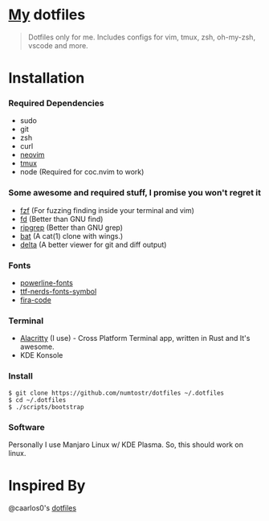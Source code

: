 # [My](https://github.com/numToStr) dotfiles

> Dotfiles only for me. Includes configs for vim, tmux, zsh, oh-my-zsh, vscode and more.

# Installation

### Required Dependencies

-   sudo
-   git
-   zsh
-   curl
-   [neovim](https://github.com/neovim/neovim)
-   [tmux](https://github.com/tmux/tmux)
-   node (Required for coc.nvim to work)

### Some awesome and required stuff, I promise you won't regret it

-   [fzf](https://github.com/junegunn/fzf) (For fuzzing finding inside your terminal and vim)
-   [fd](https://github.com/sharkdp/fd) (Better than GNU find)
-   [ripgrep](https://github.com/BurntSushi/ripgrep) (Better than GNU grep)
-   [bat](https://github.com/sharkdp/bat) (A cat(1) clone with wings.)
-   [delta](https://github.com/dandavison/delta) (A better viewer for git and diff output)

### Fonts

-   [powerline-fonts](https://github.com/powerline/fonts)
-   [ttf-nerds-fonts-symbol](https://www.archlinux.org/packages/community/x86_64/ttf-nerd-fonts-symbols/)
-   [fira-code](https://github.com/tonsky/firacode)

### Terminal

-   [Alacritty](https://github.com/alacritty/alacritty) (I use) - Cross Platform Terminal app, written in Rust and It's awesome.
-   KDE Konsole

### Install

```
$ git clone https://github.com/numtostr/dotfiles ~/.dotfiles
$ cd ~/.dotfiles
$ ./scripts/bootstrap
```

### Software

Personally I use Manjaro Linux w/ KDE Plasma. So, this should work on linux.

# Inspired By

@caarlos0's [dotfiles](https://github.com/caarlos0/dotfiles)
